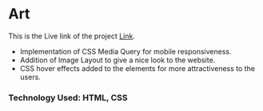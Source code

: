 # Art
This is the Live link of the project [Link](https://art-web-23112.netlify.app/).
- Implementation of CSS Media Query for mobile responsiveness. 
- Addition of Image Layout to give a nice look to the website.
- CSS hover effects added to the elements for more attractiveness to the users.
### Technology Used: HTML, CSS
